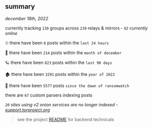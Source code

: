 
## summary
_december 18th, 2022_

currently tracking `130` groups across `239` relays & mirrors - _`92` currently online_

⏲ there have been `6` posts within the `last 24 hours`

🦈 there have been `214` posts within the `month of december`

🪐 there have been `823` posts within the `last 90 days`

🏚 there have been `3291` posts within the `year of 2022`

🦕 there have been `5577` posts `since the dawn of ransomwatch`

there are `67` custom parsers indexing posts

_`20` sites using v2 onion services are no longer indexed - [support.torproject.org](https://support.torproject.org/onionservices/v2-deprecation/)_

> see the project [README](https://github.com/joshhighet/ransomwatch#ransomwatch--) for backend technicals
